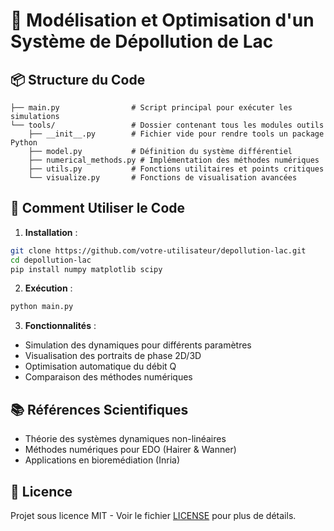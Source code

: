 # 🌊 Modélisation et Optimisation d'un Système de Dépollution de Lac

## 📦 Structure du Code

```
├── main.py                # Script principal pour exécuter les simulations
└── tools/                 # Dossier contenant tous les modules outils
    ├── __init__.py        # Fichier vide pour rendre tools un package Python
    ├── model.py           # Définition du système différentiel
    ├── numerical_methods.py # Implémentation des méthodes numériques
    ├── utils.py           # Fonctions utilitaires et points critiques
    └── visualize.py       # Fonctions de visualisation avancées
```
## 🚀 Comment Utiliser le Code

1. **Installation** :
```bash
git clone https://github.com/votre-utilisateur/depollution-lac.git
cd depollution-lac
pip install numpy matplotlib scipy
```

2. **Exécution** :
```bash
python main.py
```

3. **Fonctionnalités** :
- Simulation des dynamiques pour différents paramètres
- Visualisation des portraits de phase 2D/3D
- Optimisation automatique du débit Q
- Comparaison des méthodes numériques

## 📚 Références Scientifiques
- Théorie des systèmes dynamiques non-linéaires
- Méthodes numériques pour EDO (Hairer & Wanner)
- Applications en bioremédiation (Inria)

## 📝 Licence
Projet sous licence MIT - Voir le fichier [LICENSE](LICENSE) pour plus de détails.
